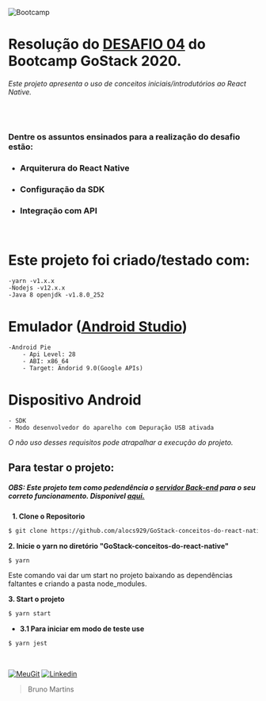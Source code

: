 ![Bootcamp](https://camo.githubusercontent.com/d25397e9df01fe7882dcc1cbc96bdf052ffd7d0c/68747470733a2f2f73746f726167652e676f6f676c65617069732e636f6d2f676f6c64656e2d77696e642f626f6f7463616d702d676f737461636b2f6865616465722d6465736166696f732e706e67)

# Resolução do [DESAFIO 04](https://github.com/Rocketseat/bootcamp-gostack-desafios/tree/master/desafio-conceitos-react-native) do Bootcamp GoStack 2020.

###### Este projeto apresenta o uso de conceitos iniciais/introdutórios ao React Native.
&nbsp;
### Dentre os assuntos ensinados para a realização do desafio estão:
- ### Arquiterura do React Native
- ### Configuração da SDK
- ### Integração com API

&nbsp;
# Este projeto foi criado/testado com:
    -yarn -v1.x.x
    -Nodejs -v12.x.x
    -Java 8 openjdk -v1.8.0_252
# Emulador ([Android Studio](https://developer.android.com/studio))
    -Android Pie 
        - Api Level: 28
        - ABI: x86_64
        - Target: Andorid 9.0(Google APIs)
    
# Dispositivo Android
    - SDK
    - Modo desenvolvedor do aparelho com Depuração USB ativada
 _O não uso desses requisitos pode atrapalhar a execução do projeto._
&nbsp;
## **Para testar o projeto:** 
##### OBS: Este projeto tem como pedendência o [servidor Back-end](https://github.com/alocs929/GoStack-conceitos-do-nodejs) para o seu correto funcionamento. Disponivel [ aqui.](https://github.com/alocs929/GoStack-conceitos-do-nodejs)

&nbsp;
**1. Clone o Repositorio**
```sh
$ git clone https://github.com/alocs929/GoStack-conceitos-do-react-native.git
```

**2. Inicie o yarn no diretório "GoStack-conceitos-do-react-native"**
```sh
$ yarn
```

Este comando vai dar um start no projeto baixando as dependências faltantes e criando a pasta node_modules.


**3. Start o projeto**
```sh
$ yarn start
```
- **3.1 Para iniciar em modo de teste use**
```sh
$ yarn jest
```
&nbsp;

[![MeuGit](https://img.shields.io/badge/All-Projects-blue)](https://github.com/alocs929?tab=repositories)  [![Linkedin](https://img.shields.io/badge/My-Linkedin-blue)](https://www.linkedin.com/in/fbrunormartins/)
> Bruno Martins
